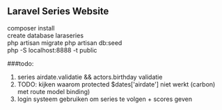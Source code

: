 ## Laravel Series Website

composer install  
create database laraseries  
php artisan migrate
php artisan db:seed  
php -S localhost:8888 -t public

###todo:    

1) series airdate.validatie && actors.birthday validatie  
2) TODO: kijken waarom protected $dates['airdate'] niet werkt (carbon) met route model binding)  
3) login systeem gebruiken om series te volgen + scores geven  
